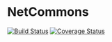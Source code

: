 NetCommons
====

[![Build Status](https://travis-ci.org/NetCommons3/NetCommons.png?branch=master)](https://travis-ci.org/NetCommons3/NetCommons)
[![Coverage Status](https://coveralls.io/repos/NetCommons3/NetCommons/badge.png?branch=master)](https://coveralls.io/r/NetCommons3/NetCommons?branch=master)

